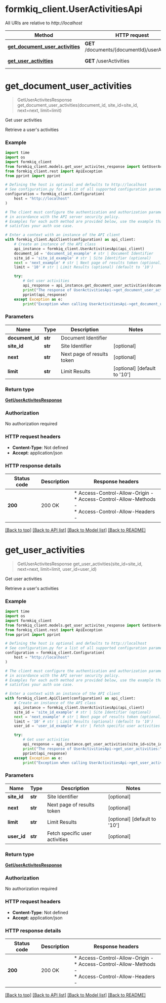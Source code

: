 # formkiq_client.UserActivitiesApi

All URIs are relative to *http://localhost*

Method | HTTP request | Description
------------- | ------------- | -------------
[**get_document_user_activities**](UserActivitiesApi.md#get_document_user_activities) | **GET** /documents/{documentId}/userActivities | Get user activities
[**get_user_activities**](UserActivitiesApi.md#get_user_activities) | **GET** /userActivities | Get user activities


# **get_document_user_activities**
> GetUserActivitesResponse get_document_user_activities(document_id, site_id=site_id, next=next, limit=limit)

Get user activities

Retrieve a user's activities

### Example


```python
import time
import os
import formkiq_client
from formkiq_client.models.get_user_activites_response import GetUserActivitesResponse
from formkiq_client.rest import ApiException
from pprint import pprint

# Defining the host is optional and defaults to http://localhost
# See configuration.py for a list of all supported configuration parameters.
configuration = formkiq_client.Configuration(
    host = "http://localhost"
)

# The client must configure the authentication and authorization parameters
# in accordance with the API server security policy.
# Examples for each auth method are provided below, use the example that
# satisfies your auth use case.

# Enter a context with an instance of the API client
with formkiq_client.ApiClient(configuration) as api_client:
    # Create an instance of the API class
    api_instance = formkiq_client.UserActivitiesApi(api_client)
    document_id = 'document_id_example' # str | Document Identifier
    site_id = 'site_id_example' # str | Site Identifier (optional)
    next = 'next_example' # str | Next page of results token (optional)
    limit = '10' # str | Limit Results (optional) (default to '10')

    try:
        # Get user activities
        api_response = api_instance.get_document_user_activities(document_id, site_id=site_id, next=next, limit=limit)
        print("The response of UserActivitiesApi->get_document_user_activities:\n")
        pprint(api_response)
    except Exception as e:
        print("Exception when calling UserActivitiesApi->get_document_user_activities: %s\n" % e)
```



### Parameters


Name | Type | Description  | Notes
------------- | ------------- | ------------- | -------------
 **document_id** | **str**| Document Identifier | 
 **site_id** | **str**| Site Identifier | [optional] 
 **next** | **str**| Next page of results token | [optional] 
 **limit** | **str**| Limit Results | [optional] [default to &#39;10&#39;]

### Return type

[**GetUserActivitesResponse**](GetUserActivitesResponse.md)

### Authorization

No authorization required

### HTTP request headers

 - **Content-Type**: Not defined
 - **Accept**: application/json

### HTTP response details

| Status code | Description | Response headers |
|-------------|-------------|------------------|
**200** | 200 OK |  * Access-Control-Allow-Origin -  <br>  * Access-Control-Allow-Methods -  <br>  * Access-Control-Allow-Headers -  <br>  |

[[Back to top]](#) [[Back to API list]](../README.md#documentation-for-api-endpoints) [[Back to Model list]](../README.md#documentation-for-models) [[Back to README]](../README.md)

# **get_user_activities**
> GetUserActivitesResponse get_user_activities(site_id=site_id, next=next, limit=limit, user_id=user_id)

Get user activities

Retrieve a user's activities

### Example


```python
import time
import os
import formkiq_client
from formkiq_client.models.get_user_activites_response import GetUserActivitesResponse
from formkiq_client.rest import ApiException
from pprint import pprint

# Defining the host is optional and defaults to http://localhost
# See configuration.py for a list of all supported configuration parameters.
configuration = formkiq_client.Configuration(
    host = "http://localhost"
)

# The client must configure the authentication and authorization parameters
# in accordance with the API server security policy.
# Examples for each auth method are provided below, use the example that
# satisfies your auth use case.

# Enter a context with an instance of the API client
with formkiq_client.ApiClient(configuration) as api_client:
    # Create an instance of the API class
    api_instance = formkiq_client.UserActivitiesApi(api_client)
    site_id = 'site_id_example' # str | Site Identifier (optional)
    next = 'next_example' # str | Next page of results token (optional)
    limit = '10' # str | Limit Results (optional) (default to '10')
    user_id = 'user_id_example' # str | Fetch specific user activities (optional)

    try:
        # Get user activities
        api_response = api_instance.get_user_activities(site_id=site_id, next=next, limit=limit, user_id=user_id)
        print("The response of UserActivitiesApi->get_user_activities:\n")
        pprint(api_response)
    except Exception as e:
        print("Exception when calling UserActivitiesApi->get_user_activities: %s\n" % e)
```



### Parameters


Name | Type | Description  | Notes
------------- | ------------- | ------------- | -------------
 **site_id** | **str**| Site Identifier | [optional] 
 **next** | **str**| Next page of results token | [optional] 
 **limit** | **str**| Limit Results | [optional] [default to &#39;10&#39;]
 **user_id** | **str**| Fetch specific user activities | [optional] 

### Return type

[**GetUserActivitesResponse**](GetUserActivitesResponse.md)

### Authorization

No authorization required

### HTTP request headers

 - **Content-Type**: Not defined
 - **Accept**: application/json

### HTTP response details

| Status code | Description | Response headers |
|-------------|-------------|------------------|
**200** | 200 OK |  * Access-Control-Allow-Origin -  <br>  * Access-Control-Allow-Methods -  <br>  * Access-Control-Allow-Headers -  <br>  |

[[Back to top]](#) [[Back to API list]](../README.md#documentation-for-api-endpoints) [[Back to Model list]](../README.md#documentation-for-models) [[Back to README]](../README.md)

